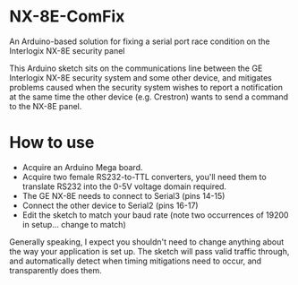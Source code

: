 # NX-8E-ComFix
An Arduino-based solution for fixing a serial port race condition on the Interlogix NX-8E security panel

This Arduino sketch sits on the communications line between the GE Interlogix NX-8E security system and some other device, and mitigates
problems caused when the security system wishes to report a notification at the same time the other device (e.g. Crestron) wants to
send a command to the NX-8E panel.

# How to use

* Acquire an Arduino Mega board.
* Acquire two female RS232-to-TTL converters, you'll need them to translate RS232 into the 0-5V voltage domain required.
* The GE NX-8E needs to connect to Serial3 (pins 14-15)
* Connect the other device to Serial2 (pins 16-17)
* Edit the sketch to match your baud rate (note two occurrences of 19200 in setup... change to match)

Generally speaking, I expect you shouldn't need to change anything about the way your application is set up.
The sketch will pass valid traffic through, and automatically detect when timing mitigations need to occur, and
transparently does them.
